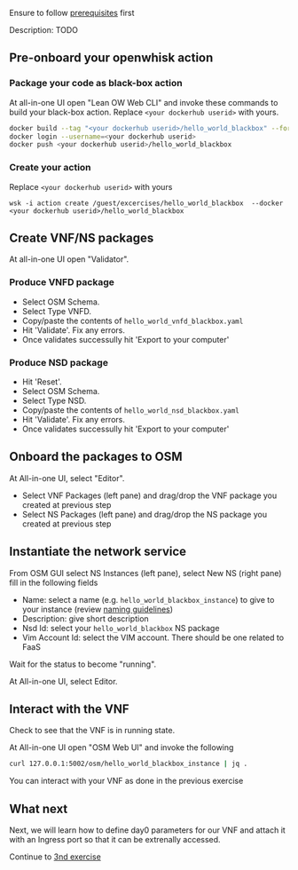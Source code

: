 Ensure to follow [prerequisites](../prerequisites.md) first

Description: TODO

## Pre-onboard your openwhisk action

### Package your code as black-box action

At all-in-one UI open "Lean OW Web CLI" and invoke these commands to build your black-box action. Replace `<your dockerhub userid>` with yours.

```bash
docker build --tag "<your dockerhub userid>/hello_world_blackbox" --force-rm=true .
docker login --username=<your dockerhub userid>
docker push <your dockerhub userid>/hello_world_blackbox
```

### Create your action

Replace `<your dockerhub userid>` with yours

```
wsk -i action create /guest/excercises/hello_world_blackbox  --docker <your dockerhub userid>/hello_world_blackbox
```

## Create VNF/NS packages

At all-in-one UI open "Validator".

### Produce VNFD package

* Select OSM Schema.
* Select Type VNFD.
* Copy/paste the contents of `hello_world_vnfd_blackbox.yaml`
* Hit 'Validate'. Fix any errors.
* Once validates successully hit 'Export to your computer'


### Produce NSD package

* Hit 'Reset'.
* Select OSM Schema.
* Select Type NSD.
* Copy/paste the contents of `hello_world_nsd_blackbox.yaml`
* Hit 'Validate'. Fix any errors.
* Once validates successully hit 'Export to your computer'



## Onboard the packages to OSM

At All-in-one UI, select "Editor".

* Select VNF Packages (left pane) and drag/drop the VNF package you created at previous step
* Select NS  Packages (left pane) and drag/drop the NS package you created at previous step



## Instantiate the network service

From OSM GUI select NS Instances (left pane), select New NS (right pane) fill in the following fields

* Name:           select a name (e.g. `hello_world_blackbox_instance`) to give to your instance (review [naming guidelines](../GUIDELINES.md))
* Description:    give short description
* Nsd Id:         select your `hello_world_blackbox` NS package
* Vim Account Id: select the VIM account. There should be one related to FaaS

Wait for the status to become "running".

At All-in-one UI, select Editor.



## Interact with the VNF

Check to see that the VNF is in running state.

At All-in-one UI open "OSM Web UI" and invoke the following

```bash
curl 127.0.0.1:5002/osm/hello_world_blackbox_instance | jq . 
```

You can interact with your VNF as done in the previous exercise


## What next

Next, we will learn how to define day0 parameters for our VNF and attach it with an Ingress port so that it can be extrenally accessed.

Continue to [3nd exercise](../exercise3)
